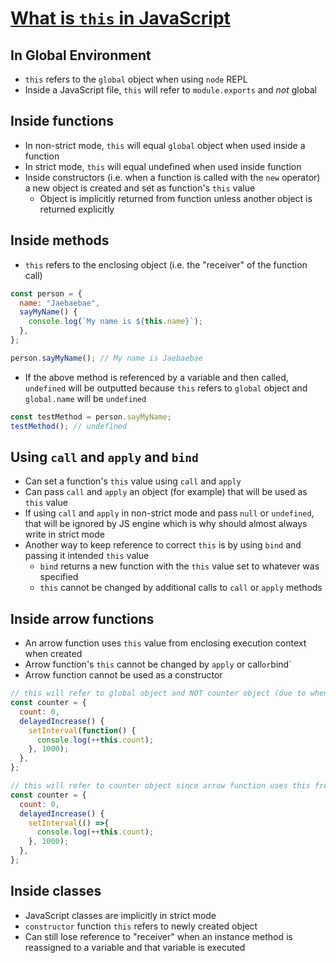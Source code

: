 # [What is `this` in JavaScript](https://blog.bitsrc.io/what-is-this-in-javascript-3b03480514a7)

## In Global Environment

* `this` refers to the `global` object when using `node` REPL
* Inside a JavaScript file, `this` will refer to `module.exports` and _not_ global

## Inside functions

* In non-strict mode, `this` will equal `global` object when used inside a function
* In strict mode, `this` will equal undefined when used inside function
* Inside constructors (i.e. when a function is called with the `new` operator) a new object is created and set as function's `this` value
  * Object is implicitly returned from function unless another object is returned explicitly

## Inside methods

* `this` refers to the enclosing object (i.e. the "receiver" of the function call)

```javascript
const person = {
  name: "Jaebaebae",
  sayMyName() {
    console.log(`My name is ${this.name}`);
  },
};

person.sayMyName(); // My name is Jaebaebae
```

* If the above method is referenced by a variable and then called, `undefined` will be outputted because `this` refers to `global` object and `global.name` will be `undefined`

```javascript
const testMethod = person.sayMyName;
testMethod(); // undefined
```

## Using `call` and `apply` and `bind`

* Can set a function's `this` value using `call` and `apply`
* Can pass `call` and `apply` an object (for example) that will be used as `this` value
* If using `call` and `apply` in non-strict mode and pass `null` or `undefined`, that will be ignored by JS engine which is why should almost always write in strict mode
* Another way to keep reference to correct `this` is by using `bind` and passing it intended `this` value
  * `bind` returns a new function with the `this` value set to whatever was specified
  * `this` cannot be changed by additional calls to `call` or `apply` methods

## Inside arrow functions

* An arrow function uses `this` value from enclosing execution context when created
* Arrow function's `this` cannot be changed by `apply` or call` or `bind`
* Arrow function cannot be used as a constructor

```javascript
// this will refer to global object and NOT counter object (due to when setInterval is executed and the context in which it's executed)
const counter = {
  count: 0,
  delayedIncrease() {
    setInterval(function() {
      console.log(++this.count);
    }, 1000);
  },
};

// this will refer to counter object since arrow function uses this from surrounding context
const counter = {
  count: 0,
  delayedIncrease() {
    setInterval(() =>{
      console.log(++this.count);
    }, 1000);
  },
};
```

## Inside classes

* JavaScript classes are implicitly in strict mode
* `constructor` function `this` refers to newly created object
* Can still lose reference to "receiver" when an instance method is reassigned to a variable and that variable is executed
